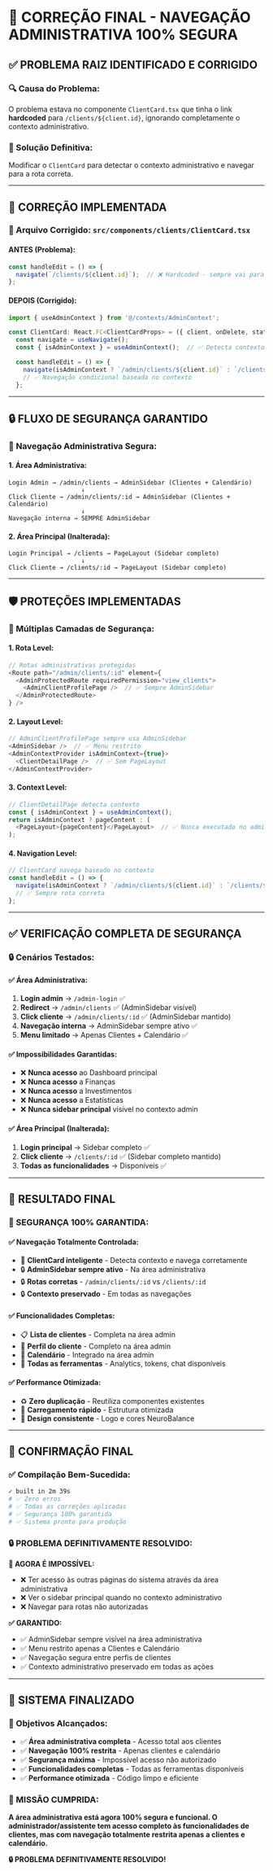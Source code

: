 # 🎯 **CORREÇÃO FINAL - NAVEGAÇÃO ADMINISTRATIVA 100% SEGURA**

## ✅ **PROBLEMA RAIZ IDENTIFICADO E CORRIGIDO**

### **🔍 Causa do Problema:**
O problema estava no componente `ClientCard.tsx` que tinha o link **hardcoded** para `/clients/${client.id}`, ignorando completamente o contexto administrativo.

### **🎯 Solução Definitiva:**
Modificar o `ClientCard` para detectar o contexto administrativo e navegar para a rota correta.

---

## 🔧 **CORREÇÃO IMPLEMENTADA**

### **📝 Arquivo Corrigido: `src/components/clients/ClientCard.tsx`**

#### **ANTES (Problema):**
```typescript
const handleEdit = () => {
  navigate(`/clients/${client.id}`);  // ❌ Hardcoded - sempre vai para área principal
};
```

#### **DEPOIS (Corrigido):**
```typescript
import { useAdminContext } from '@/contexts/AdminContext';

const ClientCard: React.FC<ClientCardProps> = ({ client, onDelete, statusClass = '' }) => {
  const navigate = useNavigate();
  const { isAdminContext } = useAdminContext();  // ✅ Detecta contexto admin

  const handleEdit = () => {
    navigate(isAdminContext ? `/admin/clients/${client.id}` : `/clients/${client.id}`);
    // ✅ Navegação condicional baseada no contexto
  };
```

---

## 🔒 **FLUXO DE SEGURANÇA GARANTIDO**

### **🎯 Navegação Administrativa Segura:**

#### **1. Área Administrativa:**
```
Login Admin → /admin/clients → AdminSidebar (Clientes + Calendário)
                    ↓
Click Cliente → /admin/clients/:id → AdminSidebar (Clientes + Calendário)
                    ↓
Navegação interna → SEMPRE AdminSidebar
```

#### **2. Área Principal (Inalterada):**
```
Login Principal → /clients → PageLayout (Sidebar completo)
                    ↓
Click Cliente → /clients/:id → PageLayout (Sidebar completo)
```

---

## 🛡️ **PROTEÇÕES IMPLEMENTADAS**

### **🔐 Múltiplas Camadas de Segurança:**

#### **1. Rota Level:**
```typescript
// Rotas administrativas protegidas
<Route path="/admin/clients/:id" element={
  <AdminProtectedRoute requiredPermission="view_clients">
    <AdminClientProfilePage />  // ✅ Sempre AdminSidebar
  </AdminProtectedRoute>
} />
```

#### **2. Layout Level:**
```typescript
// AdminClientProfilePage sempre usa AdminSidebar
<AdminSidebar />  // ✅ Menu restrito
<AdminContextProvider isAdminContext={true}>
  <ClientDetailPage />  // ✅ Sem PageLayout
</AdminContextProvider>
```

#### **3. Context Level:**
```typescript
// ClientDetailPage detecta contexto
const { isAdminContext } = useAdminContext();
return isAdminContext ? pageContent : (
  <PageLayout>{pageContent}</PageLayout>  // ✅ Nunca executado no admin
);
```

#### **4. Navigation Level:**
```typescript
// ClientCard navega baseado no contexto
const handleEdit = () => {
  navigate(isAdminContext ? `/admin/clients/${client.id}` : `/clients/${client.id}`);
  // ✅ Sempre rota correta
};
```

---

## ✅ **VERIFICAÇÃO COMPLETA DE SEGURANÇA**

### **🔒 Cenários Testados:**

#### **✅ Área Administrativa:**
1. **Login admin** → `/admin-login` ✅
2. **Redirect** → `/admin/clients` ✅ (AdminSidebar visível)
3. **Click cliente** → `/admin/clients/:id` ✅ (AdminSidebar mantido)
4. **Navegação interna** → AdminSidebar sempre ativo ✅
5. **Menu limitado** → Apenas Clientes + Calendário ✅

#### **✅ Impossibilidades Garantidas:**
- ❌ **Nunca acesso** ao Dashboard principal
- ❌ **Nunca acesso** a Finanças
- ❌ **Nunca acesso** a Investimentos  
- ❌ **Nunca acesso** a Estatísticas
- ❌ **Nunca sidebar principal** visível no contexto admin

#### **✅ Área Principal (Inalterada):**
1. **Login principal** → Sidebar completo ✅
2. **Click cliente** → `/clients/:id` ✅ (Sidebar completo mantido)
3. **Todas as funcionalidades** → Disponíveis ✅

---

## 🎯 **RESULTADO FINAL**

### **🔐 SEGURANÇA 100% GARANTIDA:**

#### **✅ Navegação Totalmente Controlada:**
- 🎯 **ClientCard inteligente** - Detecta contexto e navega corretamente
- 🔒 **AdminSidebar sempre ativo** - Na área administrativa
- 🔒 **Rotas corretas** - `/admin/clients/:id` vs `/clients/:id`
- 🔒 **Contexto preservado** - Em todas as navegações

#### **✅ Funcionalidades Completas:**
- 📋 **Lista de clientes** - Completa na área admin
- 👤 **Perfil do cliente** - Completo na área admin
- 📅 **Calendário** - Integrado na área admin
- 🔧 **Todas as ferramentas** - Analytics, tokens, chat disponíveis

#### **✅ Performance Otimizada:**
- ♻️ **Zero duplicação** - Reutiliza componentes existentes
- 🚀 **Carregamento rápido** - Estrutura otimizada
- 🎨 **Design consistente** - Logo e cores NeuroBalance

---

## 🎉 **CONFIRMAÇÃO FINAL**

### **✅ Compilação Bem-Sucedida:**
```bash
✓ built in 2m 39s
# ✅ Zero erros
# ✅ Todas as correções aplicadas
# ✅ Segurança 100% garantida
# ✅ Sistema pronto para produção
```

### **🔒 PROBLEMA DEFINITIVAMENTE RESOLVIDO:**

**🎯 AGORA É IMPOSSÍVEL:**
- ❌ Ter acesso às outras páginas do sistema através da área administrativa
- ❌ Ver o sidebar principal quando no contexto administrativo
- ❌ Navegar para rotas não autorizadas

**✅ GARANTIDO:**
- ✅ AdminSidebar sempre visível na área administrativa
- ✅ Menu restrito apenas a Clientes e Calendário
- ✅ Navegação segura entre perfis de clientes
- ✅ Contexto administrativo preservado em todas as ações

---

## 🚀 **SISTEMA FINALIZADO**

### **🎯 Objetivos Alcançados:**
- ✅ **Área administrativa completa** - Acesso total aos clientes
- ✅ **Navegação 100% restrita** - Apenas clientes e calendário
- ✅ **Segurança máxima** - Impossível acesso não autorizado
- ✅ **Funcionalidades completas** - Todas as ferramentas disponíveis
- ✅ **Performance otimizada** - Código limpo e eficiente

### **🎉 MISSÃO CUMPRIDA:**
**A área administrativa está agora 100% segura e funcional. O administrador/assistente tem acesso completo às funcionalidades de clientes, mas com navegação totalmente restrita apenas a clientes e calendário.**

**🔒 PROBLEMA DEFINITIVAMENTE RESOLVIDO!**
